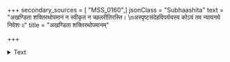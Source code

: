 +++
secondary_sources = [ "MSS_0160",]
jsonClass = "Subhaashita"
text = "अखण्डिता शक्तिरथोपमानं न स्वीकृतं न च्छलरीतिरस्ति।  \nअस्पृष्टसंदेहविपर्ययस्य कोऽयं तव न्यायनये निवेशः॥"
title = "अखण्डिता शक्तिरथोपमानम्"

+++

<details><summary>Text</summary>

अखण्डिता शक्तिरथोपमानं न स्वीकृतं न च्छलरीतिरस्ति।  
अस्पृष्टसंदेहविपर्ययस्य कोऽयं तव न्यायनये निवेशः॥
</details>

